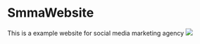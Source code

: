 # SmmaWebsite
This is a example website for social media marketing agency
<img src="https://cdn.discordapp.com/attachments/845301058016116756/1026566764252893304/unknown.png" />
